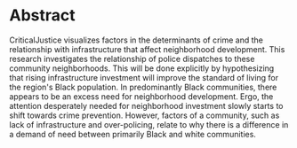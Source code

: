 # Abstract

CriticalJustice visualizes factors in the determinants of crime and the relationship with infrastructure that affect neighborhood development. This research investigates the relationship of police dispatches to these community neighborhoods. This will be done explicitly by hypothesizing that rising infrastructure investment will improve the standard of living for the region's Black population. In predominantly Black communities, there appears to be an excess need for neighborhood development. Ergo, the attention desperately needed for neighborhood investment slowly starts to shift towards crime prevention. However, factors of a community, such as lack of infrastructure and over-policing, relate to why there is a difference in a demand of need between primarily Black and white communities.
